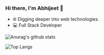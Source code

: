 ### Hi there, I'm Abhijeet 👋

- 🌐️ Digging deeper into web technologies.
- 💻️ Full Stack Developer


![Anurag's github stats](https://github-readme-stats.vercel.app/api?username=anuraghazra&show_icons=true)

![Top Langs](https://github-readme-stats.vercel.app/api/top-langs/?username=Abhijeet199&layout=compact)
